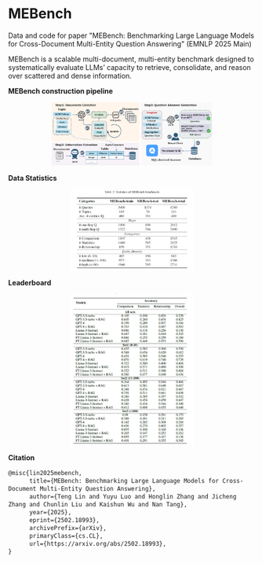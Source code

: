 # MEBench
Data and code for paper "MEBench: Benchmarking Large Language Models for Cross-Document Multi-Entity Question Answering" (EMNLP 2025 Main)

MEBench is a scalable  multi-document, multi-entity benchmark  designed to systematically evaluate LLMs’ capacity  to retrieve, consolidate, and reason over  scattered and dense information. 

**MEBench construction pipeline**
<div align="center">
  <img src="assets/mebench.png" width="65%" height="65%"/>
</div>

**Data Statistics**
<div align="center">
  <img src="assets/statistics.jpg" width="50%" height="50%"/>
</div>

**Leaderboard**
<div align="center">
  <img src="assets/leaderboard.jpg" width="50%" height="50%"/>
</div>

**Citation**
```
@misc{lin2025mebench,
      title={MEBench: Benchmarking Large Language Models for Cross-Document Multi-Entity Question Answering}, 
      author={Teng Lin and Yuyu Luo and Honglin Zhang and Jicheng Zhang and Chunlin Liu and Kaishun Wu and Nan Tang},
      year={2025},
      eprint={2502.18993},
      archivePrefix={arXiv},
      primaryClass={cs.CL},
      url={https://arxiv.org/abs/2502.18993}, 
}
```
